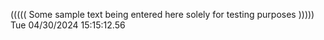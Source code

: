 ((((( Some sample text being entered here solely for testing purposes ))))) Tue 04/30/2024 15:15:12.56
